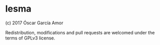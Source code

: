 # lesma 

(c) 2017 Óscar García Amor

Redistribution, modifications and pull requests are welcomed under the terms of GPLv3 license.
